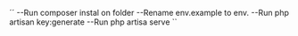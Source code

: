 ´´
--Run composer instal on folder
--Rename env.example to env.
--Run php artisan key:generate
--Run php artisa serve
``
